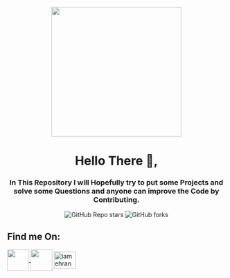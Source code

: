 <p align="center">
<img src="style/WiqN.gif" width="300px">
</p>
<h1 align="center">Hello There 👋,</h1>
<h3 align="center">In This Repository I will Hopefully try to put some Projects and solve some Questions and anyone can improve the Code by Contributing.</h3>
<p align="center">
  <img alt="GitHub Repo stars" src="https://img.shields.io/github/stars/iamehran/Cpp?label=Repo%20Stars&style=social">
  <img alt="GitHub forks" src="https://img.shields.io/github/forks/iamehran/Cpp?style=social">
</p>
<h2>Find me On:</h2>
<a href="https://www.instagram.com/iamehraan/" target="blank"><img align="center" src="https://media.giphy.com/media/WyZy1cltG36Y04OCLG/giphy.gif" width="50px" /> </a> <a href="https://www.linkedin.com/in/mehran-firdous-78b582207/" target="blank"><img align="center" src="https://media.giphy.com/media/HQTYdpx1yhxWpugAi2/giphy.gif" width="50px" /></a> <a href="https://dev.to/iamehran" target="blank"><img align="center" src="https://cdn.jsdelivr.net/npm/simple-icons@3.0.1/icons/dev-dot-to.svg" alt="iamehran" height="40" width="50" /></a>

